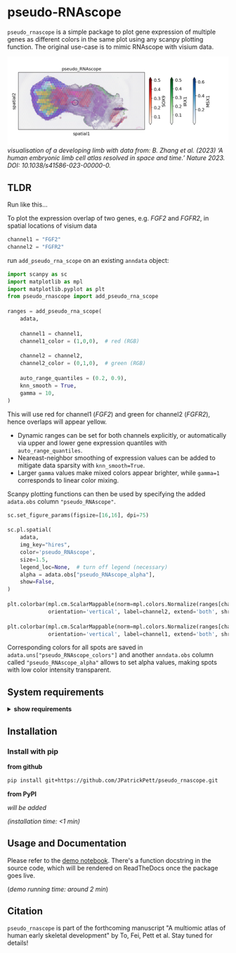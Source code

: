 # pseudo-RNAscope

`pseudo_rnascope` is a simple package to plot gene expression of multiple genes as different colors in the same plot using any scanpy plotting function.
The original use-case is to mimic RNAscope with visium data.

![pseudo_rnascope_limb](notebooks/pseudo_rnascope_limb.png?raw=true "Title")
*visualisation of a developing limb with data from: B. Zhang et al. (2023) ‘A human embryonic limb cell atlas resolved in space and time.’ Nature 2023. DOI: 10.1038/s41586-023-00000-0.* 

## TLDR

Run like this...

To plot the expression overlap of two genes, e.g. *FGF2* and *FGFR2*, in spatial locations of visium data

```python
channel1 = "FGF2"
channel2 = "FGFR2"
```

run `add_pseudo_rna_scope` on an existing `anndata` object:

```python
import scanpy as sc
import matplotlib as mpl
import matplotlib.pyplot as plt
from pseudo_rnascope import add_pseudo_rna_scope

ranges = add_pseudo_rna_scope(
    adata,

    channel1 = channel1,
    channel1_color = (1,0,0),  # red (RGB)

    channel2 = channel2,
    channel2_color = (0,1,0),  # green (RGB)

    auto_range_quantiles = (0.2, 0.9),
    knn_smooth = True,
    gamma = 10,
)
```

This will use red for channel1 (*FGF2*) and green for channel2 (*FGFR2*), hence overlaps will appear yellow.

- Dynamic ranges can be set for both channels explicitly, or automatically via upper and lower gene expression quantiles with `auto_range_quantiles`.
- Neareast-neighbor smoothing of expression values can be added to mitigate data sparsity with `knn_smooth=True`.
- Larger `gamma` values make mixed colors appear brighter, while `gamma=1` corresponds to linear color mixing.

Scanpy plotting functions can then be used by specifying the added `adata.obs` column `"pseudo_RNAscope"`.

```python
sc.set_figure_params(figsize=[16,16], dpi=75)

sc.pl.spatial(
    adata, 
    img_key="hires", 
    color='pseudo_RNAscope', 
    size=1.5,
    legend_loc=None,  # turn off legend (necessary)
    alpha = adata.obs["pseudo_RNAscope_alpha"],
    show=False,
)

plt.colorbar(mpl.cm.ScalarMappable(norm=mpl.colors.Normalize(ranges[channel2]["vmin"], ranges[channel2]["vmax"]), cmap='Greens'),
             orientation='vertical', label=channel2, extend='both', shrink=0.5, pad=-0.04)

plt.colorbar(mpl.cm.ScalarMappable(norm=mpl.colors.Normalize(ranges[channel1]["vmin"], ranges[channel1]["vmax"]), cmap='Reds'),
             orientation='vertical', label=channel1, extend='both', shrink=0.5, pad=0.03)
```

Corresponding colors for all spots are saved in `adata.uns["pseudo_RNAscope_colors"]` and another `anndata.obs` column called `"pseudo_RNAscope_alpha"` allows to set alpha values, making spots with low color intensity transparent.

## System requirements

<details>
<summary><b>show requirements</b></summary>

### Hardware requirements

`pseudo_rnascope` can run on a standard computer with enough RAM to hold the used datasets in memory.

### Software requirements

**OS requirements**

The package has been tested on:

- macOS Monterey (12.6.7)
- Linux: Ubuntu 18.04.6 bionic

**Python requirements**

A python version `>=3.0` is required. 
Various python libraries are used, listed in `pyproject.toml`. 
Currently only the python scientific stack (`numpy`, `scipy`) is required as a dependency, however, it only works together with an `anndata` object from the `scanpy` package as input and for downstream plotting.
`pseudo_rnascope` and all dependencies can be installed via `pip` (see below).

</details>

## Installation

### Install with pip

**from github**

```bash
pip install git+https://github.com/JPatrickPett/pseudo_rnascope.git
```

**from PyPI**

*will be added*

*(installation time: <1 min)*

## Usage and Documentation

Please refer to the [demo notebook](notebooks/demo.ipynb). There's a function docstring in the source code, which will be rendered on ReadTheDocs once the package goes live.

(*demo running time: around 2 min*)

## Citation

`pseudo_rnascope` is part of the forthcoming manuscript "A multiomic atlas of human early skeletal development" by To, Fei, Pett et al. Stay tuned for details!

